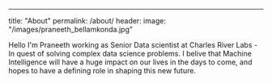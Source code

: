---

title: "About"
permalink: /about/
header:
    image: "/images/praneeth_bellamkonda.jpg"

Hello I'm Praneeth working as Senior Data scientist at Charles River Labs - In quest of solving complex data science problems. I belive that Machine Intelligence will have a huge impact on our lives in the days to come, and hopes to have a defining role in shaping this new future. 
